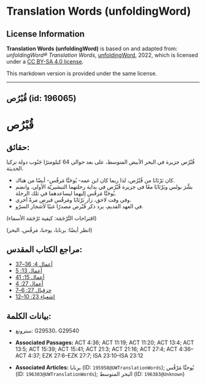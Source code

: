 # Translation Words (unfoldingWord)

## License Information

**Translation Words (unfoldingWord)** is based on and adapted from: _unfoldingWord® Translation Words_, [unfoldingWord](https://unfoldingword.org/utw), 2022, which is licensed under a [CC BY-SA 4.0 license](https://creativecommons.org/licenses/by-sa/4.0/legalcode.en).

This markdown version is provided under the same license.



--------------------------------

## قُبْرُص (id: 196065)

قُبْرُص
=======

حقائق:
------

قُبْرُص جزيرة في البحر الأبيض المتوسط، على بعد حوالي 64 كيلومترًا جَنُوب دولة تركيا الحديثة.

* كان بَرْنَابَا من قُبْرُص، لذا ربما كان ابن عمه\- يُوحَنَّا مَرقُس\- أيضًا من هناك.
* بشَّرَ بولس وبَرْنَابَا معًا في جزيرة قُبْرُص في بداية رحلتهما التبشيريّة الأولى. وانضم يُوحَنَّا مَرقُس إليهما ليساعدهما في تلك الرحلة.
* وفي وقت لاحق، زار بَرْنَابَا ومَرقُس قبرص مرةً أخرى.
* في العهد القديم، يرد ذكر قُبْرص مصدرًا غنيًا لأشجار السرّو.

(اقتراحات التَّرْجَمَة: كيفية تَرْجَمَة الأسماء)

(انظر أيضًا: برنابا، يوحنا، مَرقُس، البحر)

مراجع الكتاب المقدس:
--------------------

* [أعمال 4: 36–37](https://ref.ly/Acts4:36-Acts4:37)
* [أعمال 13: 5](https://ref.ly/Acts13:5)
* [أعمال 15: 41](https://ref.ly/Acts15:41)
* [أعمال 27: 4](https://ref.ly/Acts27:4)
* [حزقيال 27: 6–7](https://ref.ly/Ezek27:6-Ezek27:7)
* [إشعياء 23: 10–12](https://ref.ly/Isa23:10-Isa23:12)

بيانات الكلمة:
--------------

* سترونغ: G29530، G29540

* **Associated Passages:** ACT 4:36; ACT 11:19; ACT 11:20; ACT 13:4; ACT 13:5; ACT 15:39; ACT 15:41; ACT 21:3; ACT 21:16; ACT 27:4; ACT 4:36–ACT 4:37; EZK 27:6–EZK 27:7; ISA 23:10–ISA 23:12
* **Associated Articles:** برنابا (ID: `195958@UWTranslationWords`); يُوحنَّا مَرْقُس (ID: `196303@UWTranslationWords`); البحر المتوسط (ID: `196383@Unknown`)

